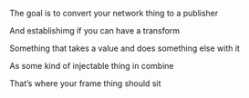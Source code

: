 The goal is to convert your network thing to a publisher

And establishimg if you can have a transform

Something that takes a value and does something else with it

As some kind of injectable thing in combine

That’s where your frame thing should sit
